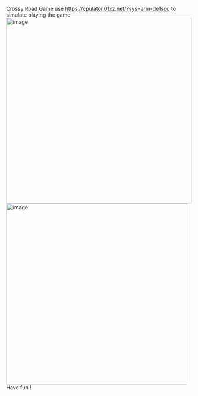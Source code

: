 Crossy Road Game
use https://cpulator.01xz.net/?sys=arm-de1soc to simulate playing the game
<img width="499" alt="image" src="https://github.com/user-attachments/assets/dc434e01-2e5c-4e15-bb77-01990882a837" />
<img width="487" alt="image" src="https://github.com/user-attachments/assets/6514701a-f79f-4243-9cd5-fe5ef33a2e63" />
Have fun !


